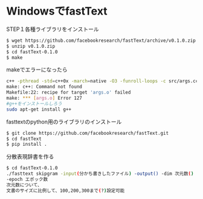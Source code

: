 # WindowsでfastText

STEP１各種ライブラリをインストール

```bash
$ wget https://github.com/facebookresearch/fastText/archive/v0.1.0.zip
$ unzip v0.1.0.zip
$ cd fastText-0.1.0
$ make
```

makeでエラーになったら

```bash
c++ -pthread -std=c++0x -march=native -O3 -funroll-loops -c src/args.cc
make: c++: Command not found
Makefile:22: recipe for target 'args.o' failed
make: *** [args.o] Error 127
#g++をインストールしろう
sudo apt-get install g++
```

fasttextのpython用のライブラリのインストール

```bash
$ git clone https://github.com/facebookresearch/fastText.git
$ cd fastText
$ pip install .
```

分散表現辞書を作る

```bash
$ cd fastText-0.1.0
./fasttext skipgram -input(分かち書きしたファイル) -output() -dim 次元数() -lr 学習率
-epoch エポック数
次元数について、
文書のサイズに比例して、100,200,300まで(?)設定可能
```

